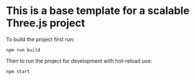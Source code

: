 # This is a base template for a scalable Three.js project

To build the project first run:
```
npm run build
```

Then to run the project for development with hot-reload use:
```
npm start
```


